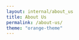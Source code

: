 ```yaml
---
layout: internal/about_us
title: About Us
permalink: /about-us/
theme: "orange-theme"
---
```


<!--- This child document initializes the page in Jekyll. -->